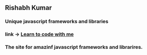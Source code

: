 ## Rishabh Kumar
 ### Unique javascript frameworks and libraries
 ### link -> [Learn to code with me](https://learntocodewith.me/posts/javascript-libraries-frameworks/)
 ### The site for amazinf javascript frameworks and librarires.
